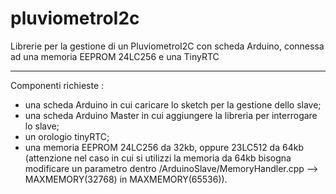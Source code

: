 pluviometroI2c
==============

Librerie per la gestione di un PluviometroI2C con scheda Arduino, connessa ad una memoria EEPROM 24LC256 e una TinyRTC

*****************************************************************
Componenti richieste :
- una scheda Arduino in cui caricare lo sketch per la gestione dello slave;
- una scheda Arduino Master in cui aggiungere la libreria per interrogare lo slave;
- un orologio tinyRTC;
- una memoria EEPROM 24LC256 da 32kb, oppure 23LC512 da 64kb (attenzione nel caso in cui si utilizzi la memoria da 64kb bisogna modificare un parametro dentro /ArduinoSlave/MemoryHandler.cpp --> MAXMEMORY(32768) in MAXMEMORY(65536)).


